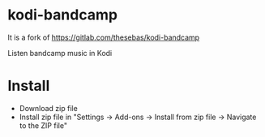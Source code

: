 # kodi-bandcamp
It is a fork of https://gitlab.com/thesebas/kodi-bandcamp

Listen bandcamp music in Kodi

# Install
* Download zip file 
* Install zip file in "Settings -> Add-ons -> Install from zip file -> Navigate to the ZIP file"
